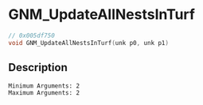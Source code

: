 # GNM_UpdateAllNestsInTurf
```c
// 0x005df750
void GNM_UpdateAllNestsInTurf(unk p0, unk p1)
```
## Description
```
Minimum Arguments: 2
Maximum Arguments: 2
```
